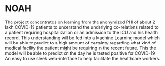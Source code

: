 # NOAH
The project concentrates on learning from the anonymized PHI of about 2 lakh COVID-19 patients to understand the underlying co-relations related to a patient requiring hospitalization or an admission to the ICU and his health record.  This understanding will be fed into a Machine Learning model which will be able to predict to a high amount of certainty regarding what kind of medical facility the patient might be requiring in the recent future. This the model will be able to predict on the day he is tested positive for COVID-19 An easy to use sleek web-interface to help facilitate the healthcare workers. 
